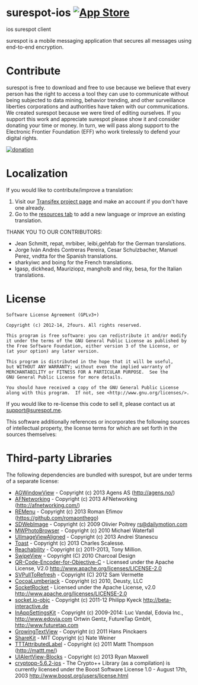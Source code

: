 surespot-ios  [![App Store](https://www.surespot.me/images/BadgeAppStore.png)](https://itunes.apple.com/us/app/surespot/id790314865) 
============

ios surespot client

surespot is a mobile messaging application that secures all messages using end-to-end encryption.


Contribute
=========

surespot is free to download and free to use because we believe that every person has the right to access a tool they
can use to communicate without being subjected to data mining, behavior trending, and other surveillance liberties
corporations and authorities have taken with our communications. We created surespot because we were tired of editing ourselves.
If you support this work and appreciate surespot please show it and consider donating your time or money.
In turn, we will pass along support to the Electronic Frontier Foundation (EFF) who work tirelessly to defend your digital rights.

[![donation](https://www.surespot.me/images/contribute-button.png)](https://www.surespot.me/contribute.html)

Localization
=========

If you would like to contribute/improve a translation:

 1. Visit our [Transifex project page](https://www.transifex.com/projects/p/surespot) and make an account if you don't have one already.
 2. Go to the [resources tab](https://www.transifex.com/projects/p/surespot/resources/) to add a new language or improve an existing translation.


THANK YOU TO OUR CONTRIBUTORS:

* Jean Schmitt, repat, mrbiber, leibi,gehfab for the German translations.
* Jorge Iván Andrés Contreras Pereira, Cesar Schulzbacher, Manuel Perez, vndtta for the Spanish translations.
* sharkyiwc and boing for the French translations.
* lgasp, dickhead, Mauriziopz, mangholb and riky, besa, for the Italian translations.


License
=========

	Software License Agreement (GPLv3+)

	Copyright (c) 2012-14, 2fours. All rights reserved.

	This program is free software: you can redistribute it and/or modify
	it under the terms of the GNU General Public License as published by
	the Free Software Foundation, either version 3 of the License, or
	(at your option) any later version.

	This program is distributed in the hope that it will be useful,
	but WITHOUT ANY WARRANTY; without even the implied warranty of
	MERCHANTABILITY or FITNESS FOR A PARTICULAR PURPOSE.  See the
	GNU General Public License for more details.

	You should have received a copy of the GNU General Public License
	along with this program.  If not, see <http://www.gnu.org/licenses/>.

If you would like to re-license this code to sell it,
please contact us at [support@surespot.me](mailto:support@surespot.me).

This software additionally references or incorporates the following sources
of intellectual property, the license terms for which are set forth
in the sources themselves:

Third-party Libraries
=========

The following dependencies are bundled with surespot, but are under
terms of a separate license:

* [AGWindowView](https://github.com/hfossli/AGWindowView) - Copyright (c) 2013 Agens AS (http://agens.no/)
* [AFNetworking](https://github.com/AFNetworking/AFNetworking) - Copyright (c) 2013 AFNetworking (http://afnetworking.com/)
* [REMenu](https://github.com/romaonthego/REMenu) - Copyright (c) 2013 Roman Efimov (https://github.com/romaonthego)
* [SDWebImage](https://github.com/rs/SDWebImage) - Copyright (c) 2009 Olivier Poitrey <rs@dailymotion.com>
* [MWPhotoBrowser](https://github.com/mwaterfall/MWPhotoBrowser) - Copyright (c) 2010 Michael Waterfall
* [UIImageViewAligned](https://github.com/reydanro/UIImageViewAligned) - Copyright (c) 2013 Andrei Stanescu
* [Toast](https://github.com/scalessec/Toast) - Copyright (c) 2013 Charles Scalesse.
* [Reachability](https://github.com/tonymillion/Reachability) - Copyright (c) 2011-2013, Tony Million.
* [SwipeView](https://github.com/nicklockwood/SwipeView) - Copyright (C) 2010 Charcoal Design
* [QR-Code-Encoder-for-Objective-C](https://github.com/myang-git/QR-Code-Encoder-for-Objective-C) - Licensed under the Apache License, V2.0 http://www.apache.org/licenses/LICENSE-2.0
* [SVPullToRefresh](https://github.com/samvermette/SVPullToRefresh) - Copyright (C) 2012 Sam Vermette
* [CocoaLumberjack](https://github.com/CocoaLumberjack/CocoaLumberjack) - Copyright (c) 2010, Deusty, LLC
* [SocketRocket](https://github.com/square/SocketRocket) - Licensed under the Apache License, v2.0 http://www.apache.org/licenses/LICENSE-2.0
* [socket.io-objc](https://github.com/pkyeck/socket.IO-objc) - Copyright (c) 2011-12 Philipp Kyeck <http://beta-interactive.de>
* [InAppSettingsKit](https://github.com/futuretap/InAppSettingsKit) - Copyright (c) 2009-2014:
Luc Vandal, Edovia Inc., http://www.edovia.com
Ortwin Gentz, FutureTap GmbH, http://www.futuretap.com
* [GrowingTextView](https://github.com/HansPinckaers/GrowingTextView) - Copyright (c) 2011 Hans Pinckaers
* [ShareKit](https://github.com/ShareKit/ShareKit) - MIT Copyright (c) Nate Weiner
* [TTTAttributedLabel](https://github.com/mattt/TTTAttributedLabel) -  Copyright (c) 2011 Mattt Thompson (http://mattt.me/)
* [UIAlertView-Blocks](https://github.com/ryanmaxwell/UIAlertView-Blocks) - Copyright (c) 2013 Ryan Maxwell
* [cryptopp-5.6.2-ios](https://github.com/noloader/cryptopp-5.6.2-ios) - The Crypto++ Library (as a compilation) is currently licensed under the Boost Software License 1.0 - August 17th, 2003 <http://www.boost.org/users/license.html>

